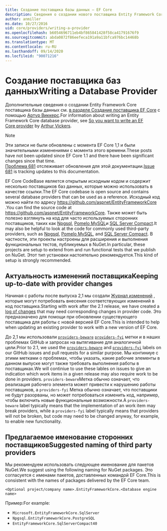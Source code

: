 ```yaml
---
title: Создание поставщика базы данных — EF Core
description: Сведения о создании нового поставщика Entity Framework Core
author: anmiller
ms.date: 10/27/2016
uid: core/providers/writing-a-provider
ms.openlocfilehash: b6054696711eb4bf865841428f58ca41791676f9
ms.sourcegitcommit: abda0872f86eefeca191a9a11bfca976bc14468b
ms.translationtype: MT
ms.contentlocale: ru-RU
ms.lasthandoff: 09/14/2020
ms.locfileid: "90071216"
---
```

# <a name="writing-a-database-provider"></a><span data-ttu-id="d5348-103">Создание поставщика баз данных</span><span class="sxs-lookup"><span data-stu-id="d5348-103">Writing a Database Provider</span></span>

<span data-ttu-id="d5348-104">Дополнительные сведения о создании Entity Framework Core поставщика базы данных см. [в разделе Создание поставщика EF Core](https://blog.oneunicorn.com/2016/11/11/so-you-want-to-write-an-ef-core-provider/) с помощью [Артур Виккерс](https://github.com/ajcvickers).</span><span class="sxs-lookup"><span data-stu-id="d5348-104">For information about writing an Entity Framework Core database provider, see [So you want to write an EF Core provider](https://blog.oneunicorn.com/2016/11/11/so-you-want-to-write-an-ef-core-provider/) by [Arthur Vickers](https://github.com/ajcvickers).</span></span>

> [!NOTE]
> <span data-ttu-id="d5348-105">Эти записи не были обновлены с момента EF Core 1,1 и были значительными изменениями с момента этого времени.</span><span class="sxs-lookup"><span data-stu-id="d5348-105">These posts have not been updated since EF Core 1.1 and there have been significant changes since that time.</span></span>  
<span data-ttu-id="d5348-106">[Проблема 681](https://github.com/dotnet/EntityFramework.Docs/issues/681) отслеживает обновления для этой документации.</span><span class="sxs-lookup"><span data-stu-id="d5348-106">[Issue 681](https://github.com/dotnet/EntityFramework.Docs/issues/681) is tracking updates to this documentation.</span></span>

<span data-ttu-id="d5348-107">EF Core CodeBase является открытым исходным кодом и содержит несколько поставщиков баз данных, которые можно использовать в качестве ссылки.</span><span class="sxs-lookup"><span data-stu-id="d5348-107">The EF Core codebase is open source and contains several database providers that can be used as a reference.</span></span> <span data-ttu-id="d5348-108">Исходный код можно найти по адресу <https://github.com/aspnet/EntityFrameworkCore> .</span><span class="sxs-lookup"><span data-stu-id="d5348-108">You can find the source code at <https://github.com/aspnet/EntityFrameworkCore>.</span></span> <span data-ttu-id="d5348-109">Также может быть полезно взглянуть на код для часто используемых сторонних поставщиков, таких как [Npgsql](https://github.com/npgsql/Npgsql.EntityFrameworkCore.PostgreSQL), [Pomelo MySQL](https://github.com/PomeloFoundation/Pomelo.EntityFrameworkCore.MySql)и [SQL Server Compact](https://github.com/ErikEJ/EntityFramework.SqlServerCompact).</span><span class="sxs-lookup"><span data-stu-id="d5348-109">It may also be helpful to look at the code for commonly used third-party providers, such as [Npgsql](https://github.com/npgsql/Npgsql.EntityFrameworkCore.PostgreSQL), [Pomelo MySQL](https://github.com/PomeloFoundation/Pomelo.EntityFrameworkCore.MySql), and [SQL Server Compact](https://github.com/ErikEJ/EntityFramework.SqlServerCompact).</span></span> <span data-ttu-id="d5348-110">В частности, эти проекты настроены для расширения и выполнения функциональных тестов, публикуемых в NuGet.</span><span class="sxs-lookup"><span data-stu-id="d5348-110">In particular, these projects are setup to extend from and run functional tests that we publish on NuGet.</span></span> <span data-ttu-id="d5348-111">Этот тип установки настоятельно рекомендуется.</span><span class="sxs-lookup"><span data-stu-id="d5348-111">This kind of setup is strongly recommended.</span></span>

## <a name="keeping-up-to-date-with-provider-changes"></a><span data-ttu-id="d5348-112">Актуальность изменений поставщика</span><span class="sxs-lookup"><span data-stu-id="d5348-112">Keeping up-to-date with provider changes</span></span>

<span data-ttu-id="d5348-113">Начиная с работы после выпуска 2,1 мы создали [Журнал изменений](xref:core/providers/provider-log) , которые могут потребовать внесения соответствующих изменений в код поставщика.</span><span class="sxs-lookup"><span data-stu-id="d5348-113">Starting with work after the 2.1 release, we have created a [log of changes](xref:core/providers/provider-log) that may need corresponding changes in provider code.</span></span> <span data-ttu-id="d5348-114">Это предназначено для помощи при обновлении существующего поставщика для работы с новой версией EF Core.</span><span class="sxs-lookup"><span data-stu-id="d5348-114">This is intended to help when updating an existing provider to work with a new version of EF Core.</span></span>

<span data-ttu-id="d5348-115">До 2,1 мы использовали [`providers-beware`](https://github.com/aspnet/EntityFrameworkCore/labels/providers-beware) [`providers-fyi`](https://github.com/aspnet/EntityFrameworkCore/labels/providers-fyi) метки и в наших проблемах GitHub и запросах на вытягивание для аналогичной цели.</span><span class="sxs-lookup"><span data-stu-id="d5348-115">Prior to 2.1, we used the [`providers-beware`](https://github.com/aspnet/EntityFrameworkCore/labels/providers-beware) and [`providers-fyi`](https://github.com/aspnet/EntityFrameworkCore/labels/providers-fyi) labels on our GitHub issues and pull requests for a similar purpose.</span></span> <span data-ttu-id="d5348-116">Мы континиуе с этими метками о проблемах, чтобы указать, какие рабочие элементы в данном выпуске могут также требовать выполнения работы в поставщиках.</span><span class="sxs-lookup"><span data-stu-id="d5348-116">We will continiue to use these lables on issues to give an indication which work items in a given release may also require work to be done in providers.</span></span> <span data-ttu-id="d5348-117">`providers-beware`Метка обычно означает, что реализация рабочего элемента может привести к нарушению работы поставщиков, а `providers-fyi` Метка обычно означает, что поставщики не будут разорваны, но может потребоваться изменить код, например, чтобы включить новые функциональные возможности.</span><span class="sxs-lookup"><span data-stu-id="d5348-117">A `providers-beware` label typically means that the implementation of an work item may break providers, while a `providers-fyi` label typically means that providers will not be broken, but code may need to be changed anyway, for example, to enable new functionality.</span></span>

## <a name="suggested-naming-of-third-party-providers"></a><span data-ttu-id="d5348-118">Предлагаемое именование сторонних поставщиков</span><span class="sxs-lookup"><span data-stu-id="d5348-118">Suggested naming of third party providers</span></span>

<span data-ttu-id="d5348-119">Мы рекомендуем использовать следующее именование для пакетов NuGet.</span><span class="sxs-lookup"><span data-stu-id="d5348-119">We suggest using the following naming for NuGet packages.</span></span> <span data-ttu-id="d5348-120">Это согласуется с именами пакетов, доставленных командой EF Core.</span><span class="sxs-lookup"><span data-stu-id="d5348-120">This is consistent with the names of packages delivered by the EF Core team.</span></span>

`<Optional project/company name>.EntityFrameworkCore.<Database engine name>`

<span data-ttu-id="d5348-121">Пример:</span><span class="sxs-lookup"><span data-stu-id="d5348-121">For example:</span></span>

* `Microsoft.EntityFrameworkCore.SqlServer`
* `Npgsql.EntityFrameworkCore.PostgreSQL`
* `EntityFrameworkCore.SqlServerCompact40`
